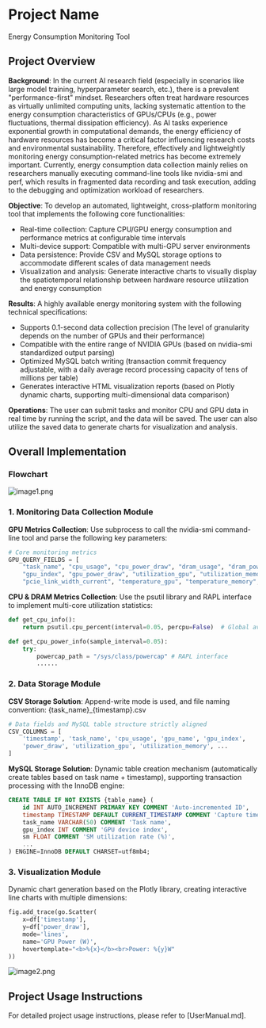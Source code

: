 # Project Name
Energy Consumption Monitoring Tool

## Project Overview

**Background**: In the current AI research field (especially in scenarios like large model training, hyperparameter search, etc.), there is a prevalent "performance-first" mindset. Researchers often treat hardware resources as virtually unlimited computing units, lacking systematic attention to the energy consumption characteristics of GPUs/CPUs (e.g., power fluctuations, thermal dissipation efficiency). As AI tasks experience exponential growth in computational demands, the energy efficiency of hardware resources has become a critical factor influencing research costs and environmental sustainability. Therefore, effectively and lightweightly monitoring energy consumption-related metrics has become extremely important. Currently, energy consumption data collection mainly relies on researchers manually executing command-line tools like nvidia-smi and perf, which results in fragmented data recording and task execution, adding to the debugging and optimization workload of researchers.

**Objective**: To develop an automated, lightweight, cross-platform monitoring tool that implements the following core functionalities:

- Real-time collection: Capture CPU/GPU energy consumption and performance metrics at configurable time intervals
- Multi-device support: Compatible with multi-GPU server environments
- Data persistence: Provide CSV and MySQL storage options to accommodate different scales of data management needs
- Visualization and analysis: Generate interactive charts to visually display the spatiotemporal relationship between hardware resource utilization and energy consumption

**Results**: A highly available energy monitoring system with the following technical specifications:

- Supports 0.1-second data collection precision (The level of granularity depends on the number of GPUs and their performance)
- Compatible with the entire range of NVIDIA GPUs (based on nvidia-smi standardized output parsing)
- Optimized MySQL batch writing (transaction commit frequency adjustable, with a daily average record processing capacity of tens of millions per table)
- Generates interactive HTML visualization reports (based on Plotly dynamic charts, supporting multi-dimensional data comparison)

**Operations**: The user can submit tasks and monitor CPU and GPU data in real time by running the script, and the data will be saved. The user can also utilize the saved data to generate charts for visualization and analysis.

## Overall Implementation

### Flowchart
![image1.png](image1.png)

### 1. Monitoring Data Collection Module
**GPU Metrics Collection**: Use subprocess to call the nvidia-smi command-line tool and parse the following key parameters:

```Python
# Core monitoring metrics
GPU_QUERY_FIELDS = [
    "task_name", "cpu_usage", "cpu_power_draw", "dram_usage", "dram_power_draw", "gpu_name",
    "gpu_index", "gpu_power_draw", "utilization_gpu", "utilization_memory", "pcie_link_gen_current",
    "pcie_link_width_current", "temperature_gpu", "temperature_memory", "sm", "clocks_gr", "clocks_mem"]
```

**CPU & DRAM Metrics Collection**: Use the psutil library and RAPL interface to implement multi-core utilization statistics:

```Python
def get_cpu_info():
    return psutil.cpu_percent(interval=0.05, percpu=False)  # Global average utilization
```

```Python
def get_cpu_power_info(sample_interval=0.05):
    try:
        powercap_path = "/sys/class/powercap" # RAPL interface
        ......
```

### 2. Data Storage Module
**CSV Storage Solution**: Append-write mode is used, and file naming convention: {task_name}_{timestamp}.csv
```Python
# Data fields and MySQL table structure strictly aligned
CSV_COLUMNS = [
    'timestamp', 'task_name', 'cpu_usage', 'gpu_name', 'gpu_index',
    'power_draw', 'utilization_gpu', 'utilization_memory', ...
]
```

**MySQL Storage Solution**: Dynamic table creation mechanism (automatically create tables based on task name + timestamp), supporting transaction processing with the InnoDB engine:
```SQL
CREATE TABLE IF NOT EXISTS {table_name} (
    id INT AUTO_INCREMENT PRIMARY KEY COMMENT 'Auto-incremented ID',
    timestamp TIMESTAMP DEFAULT CURRENT_TIMESTAMP COMMENT 'Capture time',
    task_name VARCHAR(50) COMMENT 'Task name',
    gpu_index INT COMMENT 'GPU device index',
    sm FLOAT COMMENT 'SM utilization rate (%)',
    ...
) ENGINE=InnoDB DEFAULT CHARSET=utf8mb4;
```

### 3. Visualization Module
Dynamic chart generation based on the Plotly library, creating interactive line charts with multiple dimensions:
```Python
fig.add_trace(go.Scatter(
    x=df['timestamp'], 
    y=df['power_draw'],
    mode='lines',
    name='GPU Power (W)',
    hovertemplate="<b>%{x}</b><br>Power: %{y}W"
))
```

![image2.png](image2.png)

## Project Usage Instructions

For detailed project usage instructions, please refer to [UserManual.md].